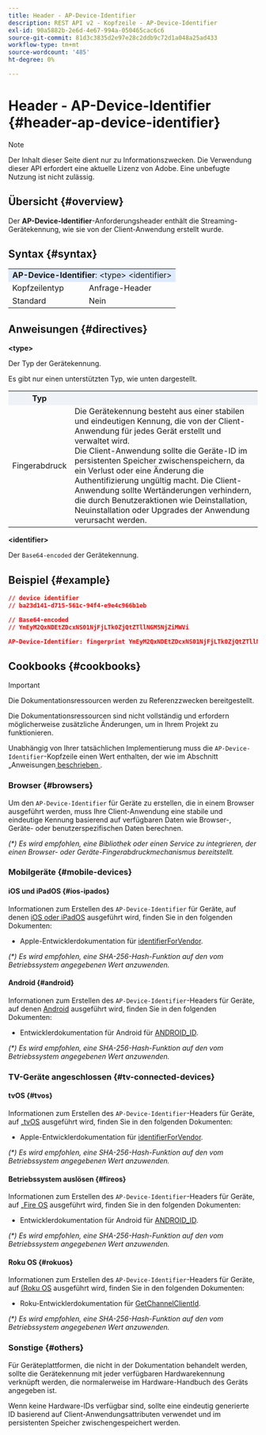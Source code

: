 ```yaml
---
title: Header - AP-Device-Identifier
description: REST API v2 - Kopfzeile - AP-Device-Identifier
exl-id: 90a5882b-2e6d-4e67-994a-050465cac6c6
source-git-commit: 81d3c3835d2e97e28c2ddb9c72d1a048a25ad433
workflow-type: tm+mt
source-wordcount: '485'
ht-degree: 0%

---
```


# Header - AP-Device-Identifier {#header-ap-device-identifier}

>[!NOTE]
>
> Der Inhalt dieser Seite dient nur zu Informationszwecken. Die Verwendung dieser API erfordert eine aktuelle Lizenz von Adobe. Eine unbefugte Nutzung ist nicht zulässig.

## Übersicht {#overview}

Der <b>AP-Device-Identifier</b>-Anforderungsheader enthält die Streaming-Gerätekennung, wie sie von der Client-Anwendung erstellt wurde.

## Syntax {#syntax}

<table style="table-layout:auto">
   <tr>
      <td style="background-color: #DEEBFF;" colspan="2"><b>AP-Device-Identifier</b>: &lt;type&gt; &lt;identifier&gt;</td>
   </tr>
   <tr>
      <td>Kopfzeilentyp</td>
      <td>Anfrage-Header</td>
   </tr>
   <tr>
      <td>Standard</td>
      <td>Nein</td>
   </tr>
</table>

## Anweisungen {#directives}

<b>&lt;type></b>

Der Typ der Gerätekennung.

Es gibt nur einen unterstützten Typ, wie unten dargestellt.

<table style="table-layout:auto">
   <tr>
      <th style="background-color: #EFF2F7; width: 15%;">Typ</th>
      <th style="background-color: #EFF2F7;"></th>
   </tr>
   <tr>
      <td>Fingerabdruck</td>
      <td>
            Die Gerätekennung besteht aus einer stabilen und eindeutigen Kennung, die von der Client-Anwendung für jedes Gerät erstellt und verwaltet wird.
            <br/>
            Die Client-Anwendung sollte die Geräte-ID im persistenten Speicher zwischenspeichern, da ein Verlust oder eine Änderung die Authentifizierung ungültig macht. Die Client-Anwendung sollte Wertänderungen verhindern, die durch Benutzeraktionen wie Deinstallation, Neuinstallation oder Upgrades der Anwendung verursacht werden.
      </td>
   </tr>
</table>


<b>&lt;identifier></b>

Der `Base64-encoded` der Gerätekennung.

## Beispiel {#example}

```JSON
// device identifier
// ba23d141-d715-561c-94f4-e9e4c966b1eb

// Base64-encoded
// YmEyM2QxNDEtZDcxNS01NjFjLTk0ZjQtZTllNGM5NjZiMWVi

AP-Device-Identifier: fingerprint YmEyM2QxNDEtZDcxNS01NjFjLTk0ZjQtZTllNGM5NjZiMWVi
```

## Cookbooks {#cookbooks}

>[!IMPORTANT]
>
> Die Dokumentationsressourcen werden zu Referenzzwecken bereitgestellt.
>
> Die Dokumentationsressourcen sind nicht vollständig und erfordern möglicherweise zusätzliche Änderungen, um in Ihrem Projekt zu funktionieren.
> 
> Unabhängig von Ihrer tatsächlichen Implementierung muss die `AP-Device-Identifier`-Kopfzeile einen Wert enthalten, der wie im Abschnitt „Anweisungen[ beschrieben ](#directives).

### Browser {#browsers}

Um den `AP-Device-Identifier` für Geräte zu erstellen, die in einem Browser ausgeführt werden, muss Ihre Client-Anwendung eine stabile und eindeutige Kennung basierend auf verfügbaren Daten wie Browser-, Geräte- oder benutzerspezifischen Daten berechnen.

_(*) Es wird empfohlen, eine Bibliothek oder einen Service zu integrieren, der einen Browser- oder Geräte-Fingerabdruckmechanismus bereitstellt._

### Mobilgeräte {#mobile-devices}

#### iOS und iPadOS {#ios-ipados}

Informationen zum Erstellen des `AP-Device-Identifier` für Geräte, auf denen [iOS oder iPadOS](https://developer.apple.com/documentation/ios-ipados-release-notes) ausgeführt wird, finden Sie in den folgenden Dokumenten:

* Apple-Entwicklerdokumentation für [identifierForVendor](https://developer.apple.com/documentation/uikit/uidevice/1620059-identifierforvendor).

_(*) Es wird empfohlen, eine SHA-256-Hash-Funktion auf den vom Betriebssystem angegebenen Wert anzuwenden._

#### Android {#android}

Informationen zum Erstellen des `AP-Device-Identifier`-Headers für Geräte, auf denen [Android](https://developer.android.com/about/versions) ausgeführt wird, finden Sie in den folgenden Dokumenten:

* Entwicklerdokumentation für Android für [ANDROID_ID](https://developer.android.com/reference/android/provider/Settings.Secure#ANDROID_ID).

_(*) Es wird empfohlen, eine SHA-256-Hash-Funktion auf den vom Betriebssystem angegebenen Wert anzuwenden._

### TV-Geräte angeschlossen {#tv-connected-devices}

#### tvOS {#tvos}

Informationen zum Erstellen des `AP-Device-Identifier`-Headers für Geräte, auf [ „tvOS](https://developer.apple.com/documentation/tvos-release-notes) ausgeführt wird, finden Sie in den folgenden Dokumenten:

* Apple-Entwicklerdokumentation für [identifierForVendor](https://developer.apple.com/documentation/uikit/uidevice/1620059-identifierforvendor).

_(*) Es wird empfohlen, eine SHA-256-Hash-Funktion auf den vom Betriebssystem angegebenen Wert anzuwenden._

#### Betriebssystem auslösen {#fireos}

Informationen zum Erstellen des `AP-Device-Identifier`-Headers für Geräte, auf [ „Fire OS](https://developer.amazon.com/docs/fire-tv/fire-os-overview.html) ausgeführt wird, finden Sie in den folgenden Dokumenten:

* Entwicklerdokumentation für Android für [ANDROID_ID](https://developer.android.com/reference/android/provider/Settings.Secure#ANDROID_ID).

_(*) Es wird empfohlen, eine SHA-256-Hash-Funktion auf den vom Betriebssystem angegebenen Wert anzuwenden._

#### Roku OS {#rokuos}

Informationen zum Erstellen des `AP-Device-Identifier`-Headers für Geräte, auf [ (Roku OS](https://developer.roku.com/docs/developer-program/release-notes/roku-os-release-notes.md) ausgeführt wird, finden Sie in den folgenden Dokumenten:

* Roku-Entwicklerdokumentation für [GetChannelClientId](https://developer.roku.com/docs/references/brightscript/interfaces/ifdeviceinfo.md#getchannelclientid-as-string).

_(*) Es wird empfohlen, eine SHA-256-Hash-Funktion auf den vom Betriebssystem angegebenen Wert anzuwenden._

### Sonstige {#others}

Für Geräteplattformen, die nicht in der Dokumentation behandelt werden, sollte die Gerätekennung mit jeder verfügbaren Hardwarekennung verknüpft werden, die normalerweise im Hardware-Handbuch des Geräts angegeben ist.

Wenn keine Hardware-IDs verfügbar sind, sollte eine eindeutig generierte ID basierend auf Client-Anwendungsattributen verwendet und im persistenten Speicher zwischengespeichert werden.

